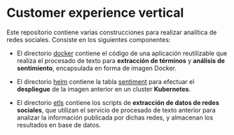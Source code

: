 # Customer experience vertical

Este repositorio contiene varias construcciones para realizar analítica de redes sociales. Consiste en los siguientes componentes:

- El directorio [docker](docker) contiene el código de una aplicación reutilizable que realiza el procesado de texto para **extracción de términos** y **análisis de sentimiento**, encapsulada en forma de imagen Docker.

- El directorio [helm](helm) contiene la tabla [sentiment](helm/sentiment) para efectuar el **despliegue** de la imagen anterior en un cluster **Kubernetes**.

- El directorio [etls](etls) contiene los scripts de **extracción de datos de redes sociales**, que utilizan el servicio de procesado de texto anterior para analizar la información publicada por dichas redes, y almacenan los resultados en base de datos.
